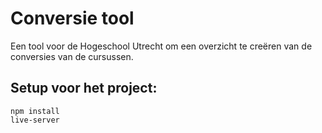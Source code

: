 # Conversie tool

Een tool voor de Hogeschool Utrecht om een overzicht te creëren van de conversies van de cursussen.

## Setup voor het project:

```
npm install
live-server
```